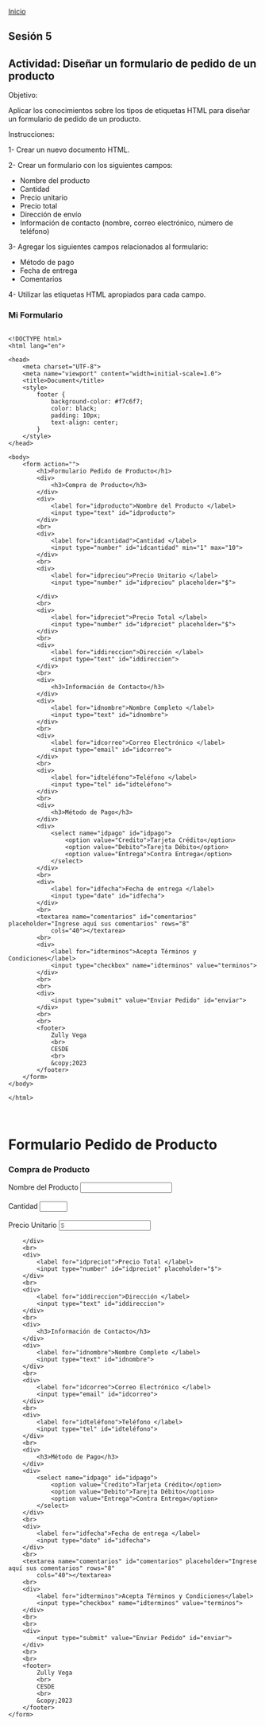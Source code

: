 <!-- No borrar o modificar -->
[Inicio](./index.md)

## Sesión 5 


<!-- Su documentación aquí -->

## Actividad: Diseñar un formulario de pedido de un producto
Objetivo:

Aplicar los conocimientos sobre los tipos de etiquetas HTML para diseñar un formulario de pedido de un producto.

Instrucciones:

1- Crear un nuevo documento HTML.

2- Crear un formulario con los siguientes campos:
- Nombre del producto
- Cantidad
- Precio unitario
- Precio total
- Dirección de envío
- Información de contacto (nombre, correo electrónico, número de teléfono)

3- Agregar los siguientes campos relacionados al formulario:
- Método de pago
- Fecha de entrega
- Comentarios

4- Utilizar las etiquetas HTML apropiados para cada campo.

### Mi Formulario

```

<!DOCTYPE html>
<html lang="en">

<head>
    <meta charset="UTF-8">
    <meta name="viewport" content="width=initial-scale=1.0">
    <title>Document</title>
    <style>
        footer {
            background-color: #f7c6f7;
            color: black;
            padding: 10px;
            text-align: center;
        }
    </style>
</head>

<body>
    <form action="">
        <h1>Formulario Pedido de Producto</h1>
        <div>
            <h3>Compra de Producto</h3>
        </div>
        <div>
            <label for="idproducto">Nombre del Producto </label>
            <input type="text" id="idproducto">
        </div>
        <br>
        <div>
            <label for="idcantidad">Cantidad </label>
            <input type="number" id="idcantidad" min="1" max="10">
        </div>
        <br>
        <div>
            <label for="idpreciou">Precio Unitario </label>
            <input type="number" id="idpreciou" placeholder="$">

        </div>
        <br>
        <div>
            <label for="idpreciot">Precio Total </label>
            <input type="number" id="idpreciot" placeholder="$">
        </div>
        <br>
        <div>
            <label for="iddireccion">Dirección </label>
            <input type="text" id="iddireccion">
        </div>
        <br>
        <div>
            <h3>Información de Contacto</h3>
        </div>
        <div>
            <label for="idnombre">Nombre Completo </label>
            <input type="text" id="idnombre">
        </div>
        <br>
        <div>
            <label for="idcorreo">Correo Electrónico </label>
            <input type="email" id="idcorreo">
        </div>
        <br>
        <div>
            <label for="idteléfono">Teléfono </label>
            <input type="tel" id="idteléfono">
        </div>
        <br>
        <div>
            <h3>Método de Pago</h3>
        </div>
        <div>
            <select name="idpago" id="idpago">
                <option value="Credito">Tarjeta Crédito</option>
                <option value="Debito">Tarejta Débito</option>
                <option value="Entrega">Contra Entrega</option>
            </select>
        </div>
        <br>
        <div>
            <label for="idfecha">Fecha de entrega </label>
            <input type="date" id="idfecha">
        </div>
        <br>
        <textarea name="comentarios" id="comentarios" placeholder="Ingrese aquí sus comentarios" rows="8"
            cols="40"></textarea>
        <br>
        <div>
            <label for="idterminos">Acepta Términos y Condiciones</label>
            <input type="checkbox" name="idterminos" value="terminos">
        </div>
        <br>
        <br>
        <div>
            <input type="submit" value="Enviar Pedido" id="enviar">
        </div>
        <br>
        <br>
        <footer>
            Zully Vega
            <br>
            CESDE
            <br>
            &copy;2023
        </footer>
    </form>
</body>

</html>
```
<br>

<!DOCTYPE html>
<html lang="en">

<head>
    <meta charset="UTF-8">
    <meta name="viewport" content="width=initial-scale=1.0">
    <title>Document</title>
    <style>
        footer {
            background-color: #f7c6f7;
            color: black;
            padding: 10px;
            text-align: center;
        }
    </style>
</head>

<body>
    <form action="">
        <h1>Formulario Pedido de Producto</h1>
        <div>
            <h3>Compra de Producto</h3>
        </div>
        <div>
            <label for="idproducto">Nombre del Producto </label>
            <input type="text" id="idproducto">
        </div>
        <br>
        <div>
            <label for="idcantidad">Cantidad </label>
            <input type="number" id="idcantidad" min="1" max="10">
        </div>
        <br>
        <div>
            <label for="idpreciou">Precio Unitario </label>
            <input type="number" id="idpreciou" placeholder="$">

        </div>
        <br>
        <div>
            <label for="idpreciot">Precio Total </label>
            <input type="number" id="idpreciot" placeholder="$">
        </div>
        <br>
        <div>
            <label for="iddireccion">Dirección </label>
            <input type="text" id="iddireccion">
        </div>
        <br>
        <div>
            <h3>Información de Contacto</h3>
        </div>
        <div>
            <label for="idnombre">Nombre Completo </label>
            <input type="text" id="idnombre">
        </div>
        <br>
        <div>
            <label for="idcorreo">Correo Electrónico </label>
            <input type="email" id="idcorreo">
        </div>
        <br>
        <div>
            <label for="idteléfono">Teléfono </label>
            <input type="tel" id="idteléfono">
        </div>
        <br>
        <div>
            <h3>Método de Pago</h3>
        </div>
        <div>
            <select name="idpago" id="idpago">
                <option value="Credito">Tarjeta Crédito</option>
                <option value="Debito">Tarejta Débito</option>
                <option value="Entrega">Contra Entrega</option>
            </select>
        </div>
        <br>
        <div>
            <label for="idfecha">Fecha de entrega </label>
            <input type="date" id="idfecha">
        </div>
        <br>
        <textarea name="comentarios" id="comentarios" placeholder="Ingrese aquí sus comentarios" rows="8"
            cols="40"></textarea>
        <br>
        <div>
            <label for="idterminos">Acepta Términos y Condiciones</label>
            <input type="checkbox" name="idterminos" value="terminos">
        </div>
        <br>
        <br>
        <div>
            <input type="submit" value="Enviar Pedido" id="enviar">
        </div>
        <br>
        <br>
        <footer>
            Zully Vega
            <br>
            CESDE
            <br>
            &copy;2023
        </footer>
    </form>
</body>

</html>

